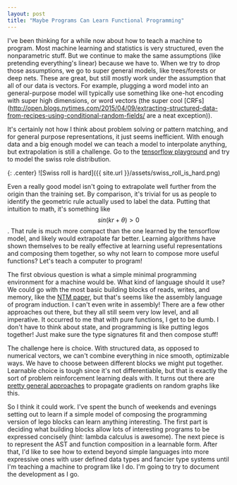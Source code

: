 ```yaml
---
layout: post
title: "Maybe Programs Can Learn Functional Programming"
---
```


I've been thinking for a while now about how to teach a machine to program.
Most machine learning and statistics is very structured, even the nonparametric stuff.
But we continue to make the same assumptions (like pretending everything's linear) because we have to.
When we try to drop those assumptions, we go to super general models, like trees/forests or deep nets.
These are great, but still mostly work under the assumption that all of our data is vectors.
For example, plugging a word model into an general-purpose model will typically use something like one-hot encoding with super high dimensions, or word vectors (the super cool [CRFs](http://open.blogs.nytimes.com/2015/04/09/extracting-structured-data-from-recipes-using-conditional-random-fields/ are a neat exception)).

It's certainly not how I think about problem solving or pattern matching, and for general purpose representations, it just seems inefficient.
With enough data and a big enough model we can teach a model to interpolate anything, but extrapolation is still a challenge.
Go to the [tensorflow playground](http://playground.tensorflow.org/#activation=tanh&regularization=L2&batchSize=15&dataset=spiral&regDataset=reg-plane&learningRate=0.01&regularizationRate=0.003&noise=10&networkShape=6,4&seed=0.80754&showTestData=false&discretize=false&percTrainData=50&x=true&y=true&xTimesY=true&xSquared=true&ySquared=true&cosX=false&sinX=true&cosY=false&sinY=true&collectStats=false&problem=classification&initZero=false) and try to model the swiss role distribution.

{: .center}
![Swiss roll is hard]({{ site.url }}/assets/swiss_roll_is_hard.png)

Even a really good model isn't going to extrapolate well further from the origin than the training set.
By comparison, it's trivial for us as people to identify the geometric rule actually used to label the data.
Putting that intuition to math, it's something like $$ sin(k r + \theta) > 0 $$.
That rule is much more compact than the one learned by the tensorflow model, and likely would extrapolate far better.
Learning algorithms have shown themselves to be really effective at learning useful representations and composing them together, so why not learn to compose more useful functions?
Let's teach a computer to program!

The first obvious question is what a simple minimal programming environment for a machine would be.
What kind of language should it use?
We could go with the most basic building blocks of reads, writes, and memory, like the [NTM paper](https://arxiv.org/abs/1410.5401), but that's seems like the assembly language of program induction.
I can't even write in assembly!
There are a few other approaches out there, but they all still seem very low level, and all imperative.
It occurred to me that with pure functions, I get to be dumb.
I don't have to think about state, and programming is like putting legos together!
Just make sure the type signatures fit and then compose stuff!

The challenge here is choice.
With structured data, as opposed to numerical vectors, we can't combine everything in nice smooth, optimizable ways.
We have to choose between different blocks we might put together.
Learnable choice is tough since it's not differentiable, but that is exactly the sort of problem reinforcement learning deals with.
It turns out there are [pretty general approaches](https://arxiv.org/abs/1506.05254) to propagate gradients on random graphs like this.

So I think it could work.
I've spent the bunch of weekends and evenings setting out to learn if a simple model of composing the programming version of lego blocks can learn anything interesting.
The first part is deciding what building blocks allow lots of interesting programs to be expressed concisely (hint: lambda calculus is awesome).
The next piece is to represent the AST and function composition in a learnable form.
After that, I'd like to see how to extend beyond simple languages into more expressive ones with user defined data types and fancier type systems until I'm teaching a machine to program like I do.
I'm going to try to document the development as I go.
